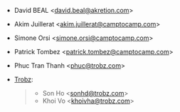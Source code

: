 - David BEAL \<<david.beal@akretion.com>\>

- Akim Juillerat \<<akim.juillerat@camptocamp.com>\>

- Simone Orsi \<<simone.orsi@camptocamp.com>\>

- Patrick Tombez \<<patrick.tombez@camptocamp.com>\>

- Phuc Tran Thanh \<<phuc@trobz.com>\>

- [Trobz](https://trobz.com):

  > - Son Ho \<<sonhd@trobz.com>\>
  > - Khoi Vo \<<khoivha@trobz.com>\>
